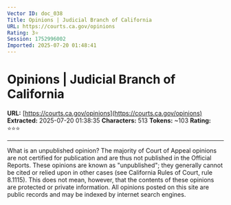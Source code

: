 ```yaml
---
Vector ID: doc_038
Title: Opinions | Judicial Branch of California
URL: https://courts.ca.gov/opinions
Rating: 3⭐
Session: 1752996002
Imported: 2025-07-20 01:48:41
---
```


# Opinions | Judicial Branch of California

**URL:** [https://courts.ca.gov/opinions](https://courts.ca.gov/opinions)
**Extracted:** 2025-07-20 01:38:35
**Characters:** 513
**Tokens:** ~103
**Rating:** ⭐⭐⭐

---


What is an unpublished opinion?
The majority of Court of Appeal opinions are not certified for publication and are thus not published in the Official Reports. These opinions are known as "unpublished"; they generally cannot be cited or relied upon in other cases (see California Rules of Court, rule 8.1115).
This does not mean, however, that the contents of these opinions are protected or private information. All opinions posted on this site are public records and may be indexed by internet search engines.

